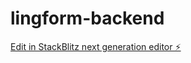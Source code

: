 # lingform-backend

[Edit in StackBlitz next generation editor ⚡️](https://stackblitz.com/~/github.com/yasminebha/lingform-backend)